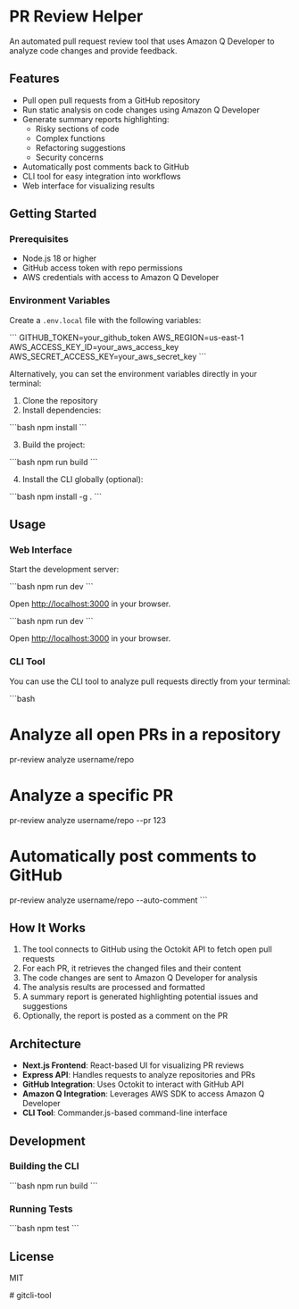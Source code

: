 # PR Review Helper

An automated pull request review tool that uses Amazon Q Developer to analyze code changes and provide feedback.

## Features

- Pull open pull requests from a GitHub repository
- Run static analysis on code changes using Amazon Q Developer
- Generate summary reports highlighting:
  - Risky sections of code
  - Complex functions
  - Refactoring suggestions
  - Security concerns
- Automatically post comments back to GitHub
- CLI tool for easy integration into workflows
- Web interface for visualizing results

## Getting Started

### Prerequisites

- Node.js 18 or higher
- GitHub access token with repo permissions
- AWS credentials with access to Amazon Q Developer

### Environment Variables

Create a `.env.local` file with the following variables:

\`\`\`
GITHUB_TOKEN=your_github_token
AWS_REGION=us-east-1
AWS_ACCESS_KEY_ID=your_aws_access_key
AWS_SECRET_ACCESS_KEY=your_aws_secret_key
\`\`\`

Alternatively, you can set the environment variables directly in your terminal:

1. Clone the repository
2. Install dependencies:

\`\`\`bash
npm install
\`\`\`

3. Build the project:

\`\`\`bash
npm run build
\`\`\`

4. Install the CLI globally (optional):

\`\`\`bash
npm install -g .
\`\`\`

## Usage

### Web Interface

Start the development server:

\`\`\`bash
npm run dev
\`\`\`

Open [http://localhost:3000](http://localhost:3000) in your browser. 

\`\`\`bash
npm run dev
\`\`\`

Open [http://localhost:3000](http://localhost:3000) in your browser.

### CLI Tool

You can use the CLI tool to analyze pull requests directly from your terminal:

\`\`\`bash
# Analyze all open PRs in a repository
pr-review analyze username/repo

# Analyze a specific PR
pr-review analyze username/repo --pr 123

# Automatically post comments to GitHub
pr-review analyze username/repo --auto-comment
\`\`\`

## How It Works

1. The tool connects to GitHub using the Octokit API to fetch open pull requests
2. For each PR, it retrieves the changed files and their content
3. The code changes are sent to Amazon Q Developer for analysis
4. The analysis results are processed and formatted
5. A summary report is generated highlighting potential issues and suggestions
6. Optionally, the report is posted as a comment on the PR

## Architecture

- **Next.js Frontend**: React-based UI for visualizing PR reviews
- **Express API**: Handles requests to analyze repositories and PRs
- **GitHub Integration**: Uses Octokit to interact with GitHub API
- **Amazon Q Integration**: Leverages AWS SDK to access Amazon Q Developer
- **CLI Tool**: Commander.js-based command-line interface

## Development

### Building the CLI

\`\`\`bash
npm run build
\`\`\`

### Running Tests

\`\`\`bash
npm test
\`\`\`

## License

MIT

#   g i t c l i - t o o l  
 